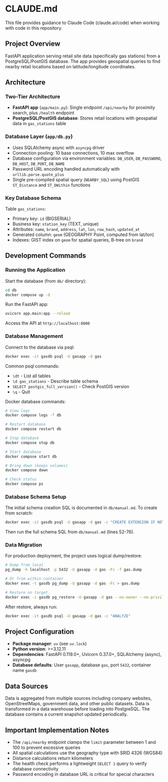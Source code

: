 # CLAUDE.md

This file provides guidance to Claude Code (claude.ai/code) when working with code in this repository.

## Project Overview

FastAPI application serving retail site data (specifically gas stations) from a PostgreSQL/PostGIS database. The app provides geospatial queries to find nearby retail locations based on latitude/longitude coordinates.

## Architecture

### Two-Tier Architecture
- **FastAPI app** (`app/main.py`): Single endpoint `/api/nearby` for proximity search, plus `/health` endpoint
- **PostgreSQL/PostGIS database**: Stores retail locations with geospatial data in `gas_stations` table

### Database Layer (`app/db.py`)
- Uses SQLAlchemy async with `asyncpg` driver
- Connection pooling: 10 base connections, 10 max overflow
- Database configuration via environment variables: `DB_USER`, `DB_PASSWORD`, `DB_HOST`, `DB_PORT`, `DB_NAME`
- Password URL encoding handled automatically with `urllib.parse.quote_plus`
- Single pre-compiled spatial query (`NEARBY_SQL`) using PostGIS `ST_Distance` and `ST_DWithin` functions

### Key Database Schema
Table `gas_stations`:
- Primary key: `id` (BIGSERIAL)
- Business key: `station_key` (TEXT, unique)
- Attributes: `name`, `brand`, `address`, `lat`, `lon`, `row_hash`, `updated_at`
- Generated column: `geom` (GEOGRAPHY Point, computed from lat/lon)
- Indexes: GIST index on `geom` for spatial queries, B-tree on `brand`

## Development Commands

### Running the Application

Start the database (from `db/` directory):
```bash
cd db
docker compose up -d
```

Run the FastAPI app:
```bash
uvicorn app.main:app --reload
```

Access the API at `http://localhost:8000`

### Database Management

Connect to the database via psql:
```bash
docker exec -it gasdb psql -U gasapp -d gas
```

Common psql commands:
- `\dt` - List all tables
- `\d gas_stations` - Describe table schema
- `SELECT postgis_full_version()` - Check PostGIS version
- `\q` - Quit

Docker database commands:
```bash
# View logs
docker compose logs -f db

# Restart database
docker compose restart db

# Stop database
docker compose stop db

# Start database
docker compose start db

# Bring down (keeps volumes)
docker compose down

# Check status
docker compose ps
```

### Database Schema Setup

The initial schema creation SQL is documented in `db/manual.md`. To create from scratch:
```bash
docker exec -it gasdb psql -U gasapp -d gas -c "CREATE EXTENSION IF NOT EXISTS postgis"
```

Then run the full schema SQL from `db/manual.md` (lines 52-76).

### Data Migration

For production deployment, the project uses logical dump/restore:
```bash
# Dump from local
pg_dump -h localhost -p 5432 -U gasapp -d gas -Fc -f gas.dump

# Or from within container
docker exec -t gasdb pg_dump -U gasapp -d gas -Fc > gas.dump

# Restore on target
docker exec -i gasdb pg_restore -U gasapp -d gas --no-owner --no-privileges < gas.dump
```

After restore, always run:
```bash
docker exec -it gasdb psql -U gasapp -d gas -c "ANALYZE"
```

## Project Configuration

- **Package manager**: `uv` (see `uv.lock`)
- **Python version**: >=3.12.11
- **Dependencies**: FastAPI 0.119.0+, Uvicorn 0.37.0+, SQLAlchemy (async), asyncpg
- **Database defaults**: User `gasapp`, database `gas`, port `5432`, container name `gasdb`

## Data Sources

Data is aggregated from multiple sources including company websites, OpenStreetMaps, government data, and other public datasets. Data is transformed in a data warehouse before loading into PostgreSQL. The database contains a current snapshot updated periodically.

## Important Implementation Notes

- The `/api/nearby` endpoint clamps the `limit` parameter between 1 and 100 to prevent excessive queries
- All spatial calculations use the geography type with SRID 4326 (WGS84)
- Distance calculations return kilometers
- The health check performs a lightweight `SELECT 1` query to verify database connectivity
- Password encoding in database URL is critical for special characters
